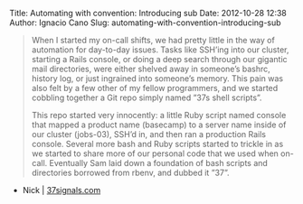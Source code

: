 Title: Automating with convention: Introducing sub
Date: 2012-10-28 12:38
Author: Ignacio Cano
Slug: automating-with-convention-introducing-sub

> When I started my on-call shifts, we had pretty little in the way of
> automation for day-to-day issues. Tasks like SSH’ing into our cluster,
> starting a Rails console, or doing a deep search through our gigantic
> mail directories, were either shelved away in someone’s bashrc,
> history log, or just ingrained into someone’s memory. This pain was
> also felt by a few other of my fellow programmers, and we started
> cobbling together a Git repo simply named ”37s shell scripts”.
>
> This repo started very innocently: a little Ruby script named console
> that mapped a product name (basecamp) to a server name inside of our
> cluster (jobs-03), SSH’d in, and then ran a production Rails console.
> Several more bash and Ruby scripts started to trickle in as we started
> to share more of our personal code that we used when on-call.
> Eventually Sam laid down a foundation of bash scripts and directories
> borrowed from rbenv, and dubbed it ”37”.

- Nick | [37signals.com][]

  [37signals.com]: https://37signals.com/svn/posts/3264-automating-with-convention-introducing-sub
    "Automating with convention: Introducing sub"
